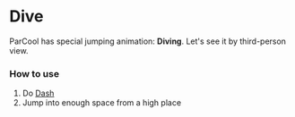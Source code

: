 # Dive

ParCool has special jumping animation: **Diving**. Let's see it by third-person view.

### How to use

1. Do [Dash](dash.md)
2. Jump into enough space from a high place